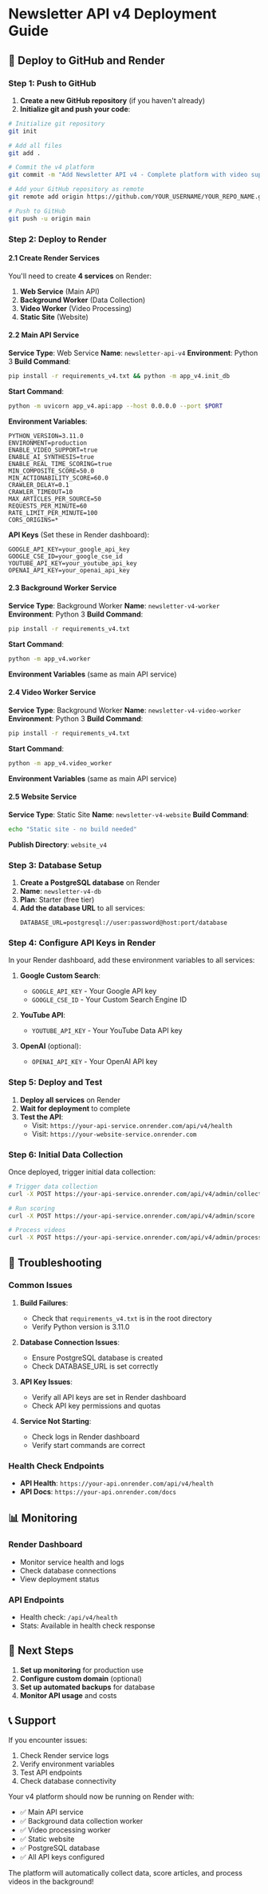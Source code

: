 # Newsletter API v4 Deployment Guide

## 🚀 Deploy to GitHub and Render

### Step 1: Push to GitHub

1. **Create a new GitHub repository** (if you haven't already)
2. **Initialize git and push your code**:

```bash
# Initialize git repository
git init

# Add all files
git add .

# Commit the v4 platform
git commit -m "Add Newsletter API v4 - Complete platform with video support"

# Add your GitHub repository as remote
git remote add origin https://github.com/YOUR_USERNAME/YOUR_REPO_NAME.git

# Push to GitHub
git push -u origin main
```

### Step 2: Deploy to Render

#### 2.1 Create Render Services

You'll need to create **4 services** on Render:

1. **Web Service** (Main API)
2. **Background Worker** (Data Collection)
3. **Video Worker** (Video Processing)
4. **Static Site** (Website)

#### 2.2 Main API Service

**Service Type**: Web Service
**Name**: `newsletter-api-v4`
**Environment**: Python 3
**Build Command**:
```bash
pip install -r requirements_v4.txt && python -m app_v4.init_db
```
**Start Command**:
```bash
python -m uvicorn app_v4.api:app --host 0.0.0.0 --port $PORT
```

**Environment Variables**:
```
PYTHON_VERSION=3.11.0
ENVIRONMENT=production
ENABLE_VIDEO_SUPPORT=true
ENABLE_AI_SYNTHESIS=true
ENABLE_REAL_TIME_SCORING=true
MIN_COMPOSITE_SCORE=50.0
MIN_ACTIONABILITY_SCORE=60.0
CRAWLER_DELAY=0.1
CRAWLER_TIMEOUT=10
MAX_ARTICLES_PER_SOURCE=50
REQUESTS_PER_MINUTE=60
RATE_LIMIT_PER_MINUTE=100
CORS_ORIGINS=*
```

**API Keys** (Set these in Render dashboard):
```
GOOGLE_API_KEY=your_google_api_key
GOOGLE_CSE_ID=your_google_cse_id
YOUTUBE_API_KEY=your_youtube_api_key
OPENAI_API_KEY=your_openai_api_key
```

#### 2.3 Background Worker Service

**Service Type**: Background Worker
**Name**: `newsletter-v4-worker`
**Environment**: Python 3
**Build Command**:
```bash
pip install -r requirements_v4.txt
```
**Start Command**:
```bash
python -m app_v4.worker
```

**Environment Variables** (same as main API service)

#### 2.4 Video Worker Service

**Service Type**: Background Worker
**Name**: `newsletter-v4-video-worker`
**Environment**: Python 3
**Build Command**:
```bash
pip install -r requirements_v4.txt
```
**Start Command**:
```bash
python -m app_v4.video_worker
```

**Environment Variables** (same as main API service)

#### 2.5 Website Service

**Service Type**: Static Site
**Name**: `newsletter-v4-website`
**Build Command**:
```bash
echo "Static site - no build needed"
```
**Publish Directory**: `website_v4`

### Step 3: Database Setup

1. **Create a PostgreSQL database** on Render
2. **Name**: `newsletter-v4-db`
3. **Plan**: Starter (free tier)
4. **Add the database URL** to all services:
   ```
   DATABASE_URL=postgresql://user:password@host:port/database
   ```

### Step 4: Configure API Keys in Render

In your Render dashboard, add these environment variables to all services:

1. **Google Custom Search**:
   - `GOOGLE_API_KEY` - Your Google API key
   - `GOOGLE_CSE_ID` - Your Custom Search Engine ID

2. **YouTube API**:
   - `YOUTUBE_API_KEY` - Your YouTube Data API key

3. **OpenAI** (optional):
   - `OPENAI_API_KEY` - Your OpenAI API key

### Step 5: Deploy and Test

1. **Deploy all services** on Render
2. **Wait for deployment** to complete
3. **Test the API**:
   - Visit: `https://your-api-service.onrender.com/api/v4/health`
   - Visit: `https://your-website-service.onrender.com`

### Step 6: Initial Data Collection

Once deployed, trigger initial data collection:

```bash
# Trigger data collection
curl -X POST https://your-api-service.onrender.com/api/v4/admin/collect

# Run scoring
curl -X POST https://your-api-service.onrender.com/api/v4/admin/score

# Process videos
curl -X POST https://your-api-service.onrender.com/api/v4/admin/process-videos
```

## 🔧 Troubleshooting

### Common Issues

1. **Build Failures**:
   - Check that `requirements_v4.txt` is in the root directory
   - Verify Python version is 3.11.0

2. **Database Connection Issues**:
   - Ensure PostgreSQL database is created
   - Check DATABASE_URL is set correctly

3. **API Key Issues**:
   - Verify all API keys are set in Render dashboard
   - Check API key permissions and quotas

4. **Service Not Starting**:
   - Check logs in Render dashboard
   - Verify start commands are correct

### Health Check Endpoints

- **API Health**: `https://your-api.onrender.com/api/v4/health`
- **API Docs**: `https://your-api.onrender.com/docs`

## 📊 Monitoring

### Render Dashboard
- Monitor service health and logs
- Check database connections
- View deployment status

### API Endpoints
- Health check: `/api/v4/health`
- Stats: Available in health check response

## 🎯 Next Steps

1. **Set up monitoring** for production use
2. **Configure custom domain** (optional)
3. **Set up automated backups** for database
4. **Monitor API usage** and costs

## 📞 Support

If you encounter issues:
1. Check Render service logs
2. Verify environment variables
3. Test API endpoints
4. Check database connectivity

Your v4 platform should now be running on Render with:
- ✅ Main API service
- ✅ Background data collection worker
- ✅ Video processing worker  
- ✅ Static website
- ✅ PostgreSQL database
- ✅ All API keys configured

The platform will automatically collect data, score articles, and process videos in the background!
